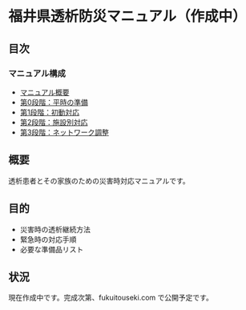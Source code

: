 # 福井県透析防災マニュアル（作成中）

## 目次

### マニュアル構成
- [マニュアル概要](docs/index.md)
- [第0段階：平時の準備](docs/00-preparation.md)
- [第1段階：初動対応](docs/01-initial-response.md)
- [第2段階：施設別対応](docs/02-facility-response.md)
- [第3段階：ネットワーク調整](docs/03-network-coordination.md)

## 概要
透析患者とその家族のための災害時対応マニュアルです。

## 目的
- 災害時の透析継続方法
- 緊急時の対応手順
- 必要な準備品リスト

## 状況
現在作成中です。完成次第、fukuitouseki.com で公開予定です。
